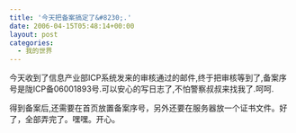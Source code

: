 ```yaml
---
title: '今天把备案搞定了&#8230;.'
date: 2006-04-15T05:48:14+00:00
layout: post
categories:
  - 我的世界
---
```


今天收到了信息产业部ICP系统发来的审核通过的邮件,终于把审核等到了,备案序号是陇ICP备06001893号.可以安心的写日志了,不怕警察叔叔来找我了.呵呵.

得到备案后,还需要在首页放置备案序号，另外还要在服务器放一个证书文件。好了，全部弄完了。嘿嘿。开心。